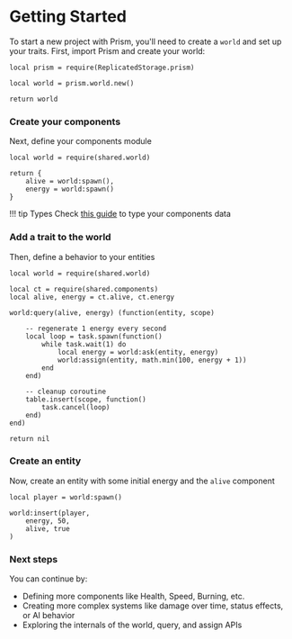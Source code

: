 # Getting Started

To start a new project with Prism, you'll need to create a `world` and set up your traits.
First, import Prism and create your world:
 
```luau title="shared/world.luau"
local prism = require(ReplicatedStorage.prism)

local world = prism.world.new()

return world
```

### Create your components

Next, define your components module

```luau title="shared/components.luau" linenums="1"
local world = require(shared.world)

return {
    alive = world:spawn(),
    energy = world:spawn()
}
```

!!! tip Types
     Check [this guide](../Guides/Strict-typing.md) to type your components data

### Add a trait to the world

Then, define a behavior to your entities

```luau title="systems/energy.luau"
local world = require(shared.world)

local ct = require(shared.components)
local alive, energy = ct.alive, ct.energy

world:query(alive, energy) (function(entity, scope)

    -- regenerate 1 energy every second
    local loop = task.spawn(function()
        while task.wait(1) do
            local energy = world:ask(entity, energy)
            world:assign(entity, math.min(100, energy + 1))
        end
    end)
    
    -- cleanup coroutine
    table.insert(scope, function()
        task.cancel(loop)
    end)
end)

return nil
```

### Create an entity

Now, create an entity with some initial energy and the `alive` component

```luau linenums="1"
local player = world:spawn()

world:insert(player,
    energy, 50,
    alive, true
)
```

### Next steps

You can continue by:

- Defining more components like Health, Speed, Burning, etc.
- Creating more complex systems like damage over time, status effects, or AI behavior
- Exploring the internals of the world, query, and assign APIs